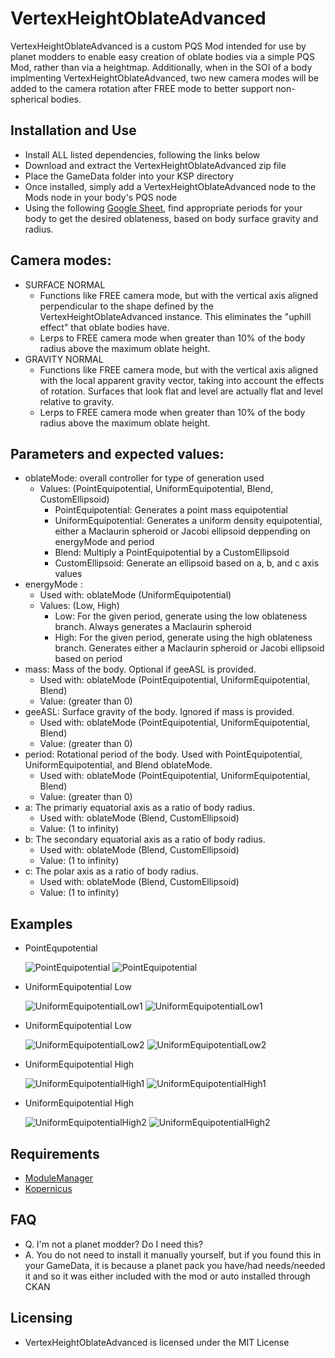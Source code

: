 # VertexHeightOblateAdvanced
VertexHeightOblateAdvanced is a custom PQS Mod intended for use by planet modders to enable easy creation of oblate bodies via a simple PQS Mod, rather than via a heightmap.  Additionally, when in the SOI of a body implmenting VertexHeightOblateAdvanced, two new camera modes will be added to the camera rotation after FREE mode to better support non-spherical bodies.

## Installation and Use
* Install ALL listed dependencies, following the links below
* Download and extract the VertexHeightOblateAdvanced zip file
* Place the GameData folder into your KSP directory
* Once installed, simply add a VertexHeightOblateAdvanced node to the Mods node in your body's PQS node
* Using the following [Google Sheet](https://docs.google.com/spreadsheets/d/1QSUjAmyAIACKAFSL_C8qv5GxYc4YTB1eDBRP4TTUl5A/edit?usp=sharing), find appropriate periods for your body to get the desired oblateness, based on body surface gravity and radius.

## Camera modes:
* SURFACE NORMAL
  * Functions like FREE camera mode, but with the vertical axis aligned perpendicular to the shape defined by the VertexHeightOblateAdvanced instance.  This eliminates the "uphill effect" that oblate bodies have.
  * Lerps to FREE camera mode when greater than 10% of the body radius above the maximum oblate height.
* GRAVITY NORMAL
  * Functions like FREE camera mode, but with the vertical axis aligned with the local apparent gravity vector, taking into account the effects of rotation.  Surfaces that look flat and level are actually flat and level relative to gravity.
  * Lerps to FREE camera mode when greater than 10% of the body radius above the maximum oblate height.

## Parameters and expected values:
* oblateMode: overall controller for type of generation used
  * Values: (PointEquipotential, UniformEquipotential, Blend, CustomEllipsoid)
    * PointEquipotential: Generates a point mass equipotential
    * UniformEquipotential: Generates a uniform density equipotential, either a Maclaurin spheroid or Jacobi ellipsoid deppending on energyMode and period
    * Blend: Multiply a PointEquipotential by a CustomEllipsoid
    * CustomEllipsoid: Generate an ellipsoid based on a, b, and c axis values
* energyMode :
  * Used with: oblateMode (UniformEquipotential)
  * Values: (Low, High)
    * Low: For the given period, generate using the low oblateness branch.  Always generates a Maclaurin spheroid
    * High: For the given period, generate using the high oblateness branch. Generates either a Maclaurin spheroid or Jacobi ellipsoid based on period
* mass: Mass of the body.  Optional if geeASL is provided.
  * Used with: oblateMode (PointEquipotential, UniformEquipotential, Blend)
  * Value: (greater than 0)
* geeASL: Surface gravity of the body.  Ignored if mass is provided.
  * Used with: oblateMode (PointEquipotential, UniformEquipotential, Blend)
  * Value: (greater than 0)
* period: Rotational period of the body. Used with PointEquipotential, UniformEquipotential, and Blend oblateMode.
  * Used with: oblateMode (PointEquipotential, UniformEquipotential, Blend)
  * Value: (greater than 0)
* a: The primariy equatorial axis as a ratio of body radius.
  * Used with: oblateMode (Blend, CustomEllipsoid)
  * Value: (1 to infinity)
* b: The secondary equatorial axis as a ratio of body radius.
  * Used with: oblateMode (Blend, CustomEllipsoid)
  * Value: (1 to infinity)
* c: The polar axis as a ratio of body radius.
  * Used with: oblateMode (Blend, CustomEllipsoid)
  * Value: (1 to infinity)

## Examples
* PointEqupotential
 
  ![PointEquipotential](ExampleImages/PointEquipotential.png)
  ![PointEquipotential](ExampleImages/PointEquipotentialScreenshot.png)
* UniformEquipotential Low

  ![UniformEquipotentialLow1](ExampleImages/UniformEquipotentialLow1.png)
  ![UniformEquipotentialLow1](ExampleImages/UniformEquipotentialLow1Screenshot.png)
* UniformEquipotential Low

  ![UniformEquipotentialLow2](ExampleImages/UniformEquipotentialLow2.png)
  ![UniformEquipotentialLow2](ExampleImages/UniformEquipotentialLow2Screenshot.png)
* UniformEquipotential High

  ![UniformEquipotentialHigh1](ExampleImages/UniformEquipotentialHigh1.png)
  ![UniformEquipotentialHigh1](ExampleImages/UniformEquipotentialHigh1Screenshot.png)
* UniformEquipotential High

  ![UniformEquipotentialHigh2](ExampleImages/UniformEquipotentialHigh2.png)
  ![UniformEquipotentialHigh2](ExampleImages/UniformEquipotentialHigh2Screenshot.png)

## Requirements
* [ModuleManager](https://forum.kerbalspaceprogram.com/index.php?/topic/50533-18x-112x-module-manager-422-june-18th-2022-the-heatwave-edition/)
* [Kopernicus](https://forum.kerbalspaceprogram.com/index.php?/topic/200143-180-1123-kopernicus-stable-branch-last-updated-august-12th-2022/)

## FAQ
* Q. I'm not a planet modder? Do I need this?
* A. You do not need to install it manually yourself, but if you found this in your GameData, it is because a planet pack you have/had needs/needed it and so it was either included with the mod or auto installed through CKAN

## Licensing
* VertexHeightOblateAdvanced is licensed under the MIT License

